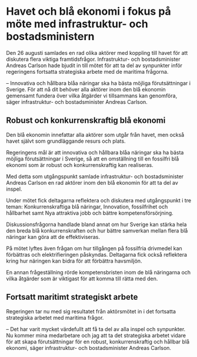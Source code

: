 # Havet och blå ekonomi i fokus på möte med infrastruktur- och bostadsministern

Den 26 augusti samlades en rad olika aktörer med koppling till havet för att diskutera flera viktiga framtidsfrågor. Infrastruktur\- och bostadsminister Andreas Carlson hade bjudit in till mötet för att ta del av synpunkter inför regeringens fortsatta strategiska arbete med de maritima frågorna.


– Innovativa och hållbara blåa näringar ska ha bästa möjliga förutsättningar i Sverige. För att nå dit behöver alla aktörer inom den blå ekonomin gemensamt fundera över vilka åtgärder vi tillsammans kan genomföra, säger infrastruktur\- och bostadsminister Andreas Carlson.

## Robust och konkurrenskraftig blå ekonomi

Den blå ekonomin innefattar alla aktörer som utgår från havet, men också havet självt som grundläggande resurs och plats.

Regeringens mål är att innovativa och hållbara blåa näringar ska ha bästa möjliga förutsättningar i Sverige, så att en omställning till en fossilfri blå ekonomi som är robust och konkurrenskraftig kan realiseras.

Med detta som utgångspunkt samlade infrastruktur\- och bostadsminister Andreas Carlson en rad aktörer inom den blå ekonomin för att ta del av inspel.

Under mötet fick deltagarna reflektera och diskutera med utgångspunkt i tre teman: Konkurrenskraftiga blå näringar, Innovation, fossilfrihet och hållbarhet samt Nya attraktiva jobb och bättre kompetensförsörjning.

Diskussionsfrågorna handlade bland annat om hur Sverige kan stärka hela den breda blå konkurrenskraften och hur bättre samverkan mellan flera blå näringar kan göra att de effektiviseras.

På mötet lyftes även frågan om hur tillgången på fossilfria drivmedel kan förbättras och elektrifieringen påskyndas. Deltagarna fick också reflektera kring hur näringen kan bidra för att förbättra havsmiljön.

En annan frågeställning rörde kompetensbristen inom de blå näringarna och vilka åtgärder som är viktigast för att komma till rätta med den.

## Fortsatt maritimt strategiskt arbete

Regeringen tar nu med sig resultatet från aktörsmötet in i det fortsatta strategiska arbetet med maritima frågor.

– Det har varit mycket värdefullt att få ta del av alla inspel och synpunkter. Nu kommer mina medarbetare och jag att ta det strategiska arbetet vidare för att skapa förutsättningar för en robust, konkurrenskraftig och hållbar blå ekonomi, säger infrastruktur\- och bostadsminister Andreas Carlson.
